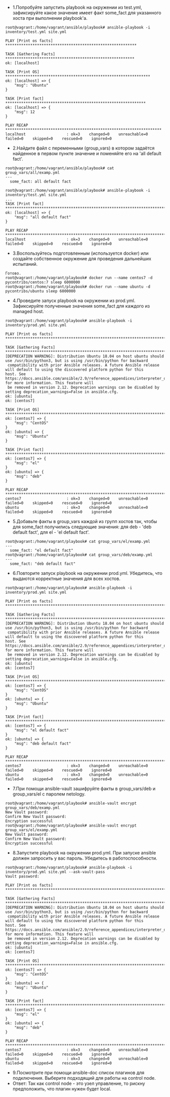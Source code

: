 - 1.Попробуйте запустить playbook на окружении из test.yml, зафиксируйте какое значение имеет факт some_fact для указанного хоста при выполнении playbook'a.
```    
root@vagrant:/home/vagrant/ansible/playbook# ansible-playbook -i inventory/test.yml site.yml

PLAY [Print os facts] **********************************************************

TASK [Gathering Facts] *********************************************************
ok: [localhost]

TASK [Print OS] ****************************************************************
ok: [localhost] => {
    "msg": "Ubuntu"
}

TASK [Print fact] **************************************************************
ok: [localhost] => {
    "msg": 12
}

PLAY RECAP *********************************************************************
localhost                  : ok=3    changed=0    unreachable=0    failed=0    skipped=0    rescued=0    ignored=0
```
- 2.Найдите файл с переменными (group_vars) в котором задаётся найденное в первом пункте значение и поменяйте его на 'all default fact'.
```
root@vagrant:/home/vagrant/ansible/playbook# cat group_vars/all/examp.yml
---
  some_fact: all default fact

root@vagrant:/home/vagrant/ansible/playbook# ansible-playbook -i inventory/test.yml site.yml
...
TASK [Print fact] *********************************************************************************************************************
ok: [localhost] => {
    "msg": "all default fact"
}

PLAY RECAP ****************************************************************************************************************************
localhost                  : ok=3    changed=0    unreachable=0    failed=0    skipped=0    rescued=0    ignored=0
```
- 3.Воспользуйтесь подготовленным (используется docker) или создайте собственное окружение для проведения дальнейших испытаний.
```
Готово.
root@vagrant:/home/vagrant/playbook# docker run --name centos7 -d pycontribs/centos:7 sleep 6000000
root@vagrant:/home/vagrant/playbook# docker run --name ubuntu -d pycontribs/ubuntu sleep 6000000
```
- 4.Проведите запуск playbook на окружении из prod.yml. Зафиксируйте полученные значения some_fact для каждого из managed host. 
```
root@vagrant:/home/vagrant/playbook# ansible-playbook -i inventory/prod.yml site.yml

PLAY [Print os facts] *****************************************************************************************************************

TASK [Gathering Facts] ****************************************************************************************************************
[DEPRECATION WARNING]: Distribution Ubuntu 18.04 on host ubuntu should use /usr/bin/python3, but is using /usr/bin/python for backward
 compatibility with prior Ansible releases. A future Ansible release will default to using the discovered platform python for this
host. See https://docs.ansible.com/ansible/2.9/reference_appendices/interpreter_discovery.html for more information. This feature will
 be removed in version 2.12. Deprecation warnings can be disabled by setting deprecation_warnings=False in ansible.cfg.
ok: [ubuntu]
ok: [centos7]

TASK [Print OS] ***********************************************************************************************************************
ok: [centos7] => {
    "msg": "CentOS"
}
ok: [ubuntu] => {
    "msg": "Ubuntu"
}

TASK [Print fact] *********************************************************************************************************************
ok: [centos7] => {
    "msg": "el"
}
ok: [ubuntu] => {
    "msg": "deb"
}

PLAY RECAP ****************************************************************************************************************************
centos7                    : ok=3    changed=0    unreachable=0    failed=0    skipped=0    rescued=0    ignored=0
ubuntu                     : ok=3    changed=0    unreachable=0    failed=0    skipped=0    rescued=0    ignored=0
```
- 5.Добавьте факты в group_vars каждой из групп хостов так, чтобы для some_fact получились следующие значения: для deb - 'deb default fact', для el - 'el default fact'.
```
root@vagrant:/home/vagrant/playbook# cat group_vars/el/examp.yml
---
  some_fact: "el default fact"
root@vagrant:/home/vagrant/playbook# cat group_vars/deb/examp.yml
---
  some_fact: "deb default fact"
```
- 6.Повторите запуск playbook на окружении prod.yml. Убедитесь, что выдаются корректные значения для всех хостов.
```
root@vagrant:/home/vagrant/playbook# ansible-playbook -i inventory/prod.yml site.yml

PLAY [Print os facts] *****************************************************************************************************************

TASK [Gathering Facts] ****************************************************************************************************************
[DEPRECATION WARNING]: Distribution Ubuntu 18.04 on host ubuntu should use /usr/bin/python3, but is using /usr/bin/python for backward
 compatibility with prior Ansible releases. A future Ansible release will default to using the discovered platform python for this
host. See https://docs.ansible.com/ansible/2.9/reference_appendices/interpreter_discovery.html for more information. This feature will
 be removed in version 2.12. Deprecation warnings can be disabled by setting deprecation_warnings=False in ansible.cfg.
ok: [ubuntu]
ok: [centos7]

TASK [Print OS] ***********************************************************************************************************************
ok: [centos7] => {
    "msg": "CentOS"
}
ok: [ubuntu] => {
    "msg": "Ubuntu"
}

TASK [Print fact] *********************************************************************************************************************
ok: [centos7] => {
    "msg": "el default fact"
}
ok: [ubuntu] => {
    "msg": "deb default fact"
}

PLAY RECAP ****************************************************************************************************************************
centos7                    : ok=3    changed=0    unreachable=0    failed=0    skipped=0    rescued=0    ignored=0
ubuntu                     : ok=3    changed=0    unreachable=0    failed=0    skipped=0    rescued=0    ignored=0
```
- 7.При помощи ansible-vault зашифруйте факты в group_vars/deb и group_vars/el с паролем netology.
```
root@vagrant:/home/vagrant/playbook# ansible-vault encrypt group_vars/deb/examp.yml
New Vault password:
Confirm New Vault password:
Encryption successful
root@vagrant:/home/vagrant/playbook# ansible-vault encrypt group_vars/el/examp.yml
New Vault password:
Confirm New Vault password:
Encryption successful
```
- 8.Запустите playbook на окружении prod.yml. При запуске ansible должен запросить у вас пароль. Убедитесь в работоспособности.
```
root@vagrant:/home/vagrant/playbook# ansible-playbook -i inventory/prod.yml site.yml --ask-vault-pass
Vault password:

PLAY [Print os facts] *****************************************************************************************************************

TASK [Gathering Facts] ****************************************************************************************************************
[DEPRECATION WARNING]: Distribution Ubuntu 18.04 on host ubuntu should use /usr/bin/python3, but is using /usr/bin/python for backward
 compatibility with prior Ansible releases. A future Ansible release will default to using the discovered platform python for this
host. See https://docs.ansible.com/ansible/2.9/reference_appendices/interpreter_discovery.html for more information. This feature will
 be removed in version 2.12. Deprecation warnings can be disabled by setting deprecation_warnings=False in ansible.cfg.
ok: [ubuntu]
ok: [centos7]

TASK [Print OS] ***********************************************************************************************************************
ok: [centos7] => {
    "msg": "CentOS"
}
ok: [ubuntu] => {
    "msg": "Ubuntu"
}

TASK [Print fact] *********************************************************************************************************************
ok: [centos7] => {
    "msg": "el"
}
ok: [ubuntu] => {
    "msg": "deb"
}

PLAY RECAP ****************************************************************************************************************************
centos7                    : ok=3    changed=0    unreachable=0    failed=0    skipped=0    rescued=0    ignored=0
ubuntu                     : ok=3    changed=0    unreachable=0    failed=0    skipped=0    rescued=0    ignored=0
```
- 9.Посмотрите при помощи ansible-doc список плагинов для подключения. Выберите подходящий для работы на control node.
- Ответ: Так как control node - это узел управление, то рискну предположить, что плагин нужен будет local.
